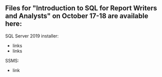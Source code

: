 ## Files for "Introduction to SQL for Report Writers and Analysts" on October 17-18 are available here: 



SQL Server 2019 installer:

- links
- links

SSMS:

- link

